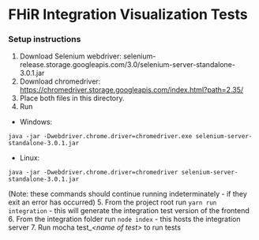 # FHiR Integration Visualization Tests
### Setup instructions
1. Download Selenium webdriver: selenium-release.storage.googleapis.com/3.0/selenium-server-standalone-3.0.1.jar
2. Download chromedriver: https://chromedriver.storage.googleapis.com/index.html?path=2.35/
3. Place both files in this directory.
4. Run 
- Windows: 
```
java -jar -Dwebdriver.chrome.driver=chromedriver.exe selenium-server-standalone-3.0.1.jar
```
- Linux:
```
java -jar -Dwebdriver.chrome.driver=chromedriver selenium-server-standalone-3.0.1.jar
```
(Note: these commands should continue running indeterminately - if they exit an error has occurred)
5. From the project root run ```yarn run integration``` - this will generate the integration test version of the frontend
6. From the integration folder run ```node index``` - this hosts the integration server
7. Run mocha test_*\<name of test\>* to run tests
